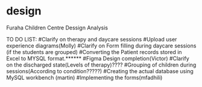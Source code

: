 # design
Furaha Children Centre Dessign Analysis


TO DO LIST:
  #Clarify on therapy and daycare sessions
  #Upload user experience diagrams(Molly)
  #Clarify on Form filling during daycare sessions (if the students are grouped) 
  #Converting the Patient records stored in Excel to MYSQL format.******
  #Figma Design completion(Victor)
  #Clarify on the discharged state(Levels of therapy)????
  #Grouping of children during sessions(According to condition?????)
  #Creating the actual database using MySQL workbench (martin)
  #Implementing the forms(mfadhili)
